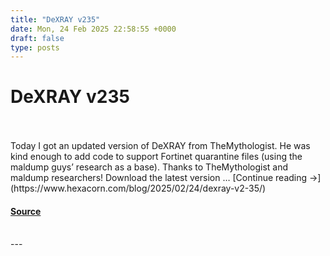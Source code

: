 ```yaml
---
title: "DeXRAY v235"
date: Mon, 24 Feb 2025 22:58:55 +0000
draft: false
type: posts
---
```

# DeXRAY v235

<br/>

<br/>
Today I got an updated version of DeXRAY from TheMythologist. He was kind enough to add code to support Fortinet quarantine files (using the maldump guys’ research as a base). Thanks to TheMythologist and maldump researchers! Download the latest version … [Continue reading →](https://www.hexacorn.com/blog/2025/02/24/dexray-v2-35/)

#### [Source](https://www.hexacorn.com/blog/2025/02/24/dexray-v2-35/)

<br/>
---
